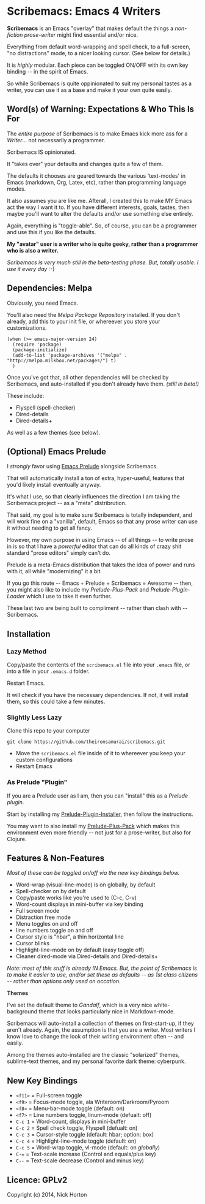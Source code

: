 # Scribemacs: Emacs 4 Writers


**Scribemacs** is an Emacs "overlay" that makes default the things a *non-fiction prose-writer* might find essential and/or nice.

Everything from default word-wrapping and spell check, to a full-screen, "no distractions" mode, to a nicer looking cursor. (See below for details.)

It is *highly* modular. Each piece can be toggled ON/OFF with its own key binding -- in the spirit of Emacs.

So while Scribemacs is quite oppinionated to suit my personal tastes as a writer, you can use it as a base and make it your own quite easily.

## Word(s) of Warning: Expectations & Who This Is For

The *entire purpose* of Scribemacs is to make Emacs kick more ass for a *Writer*... not necessarily a programmer.

Scribemacs IS opinionated.

It "takes over" your defaults and changes quite a few of them.

The defaults it chooses are geared towards the various 'text-modes' in Emacs (markdown, Org, Latex, etc), rather than programming language modes.

It also assumes you are like me. Afterall, I created this to make MY Emacs act the way I want it to. If you have different interests, goals, tastes, then maybe you'll want to alter the defaults and/or use something else entirely.

Again, everything is "toggle-able". So, of course, you can be a programmer and use this if you like the defaults.

**My "avatar" user is a writer who is quite geeky, rather than a programmer who is also a writer.**

*Scribemacs is very much still in the beta-testing phase. But, totally usable. I use it every day* :-)

## Dependencies: Melpa

Obviously, you need Emacs.

You'll also need the *Melpa Package Repository* installed. If you don't already, add this to your init file, or whereever you store your customizations.

~~~~
(when (>= emacs-major-version 24)
  (require 'package)
  (package-initialize)
  (add-to-list 'package-archives '("melpa" . "http://melpa.milkbox.net/packages/") t)
  )
~~~~

Once you've got that, all other dependencies will be checked by Scribemacs, and auto-installed if you don't already have them. *(still in beta!)*

These include:

- Flyspell (spell-checker)
- Dired-details
- Dired-details+

As well as a few themes (see below).

## (Optional) Emacs Prelude

I *strongly* favor using [Emacs Prelude]() alongside Scribemacs.

That will automatically install a ton of extra, hyper-useful, features that you'd likely install eventually anyway.

It's what I use, so that clearly influences the direction I am taking the Scribemacs project -- as a "meta" distribrution.

That said, my goal is to make sure Scribemacs is totally independent, and will work fine on a "vanilla", default, Emacs so that any prose writer can use it without needing to get all fancy.

However, my own purpose in using Emacs -- of all things -- to write prose in is so that I have a *powerful* editor that can do all kinds of crazy shit standard "prose editors" simply can't do.

Prelude is a meta-Emacs distribution that takes the idea of power and runs with it, all while "modernizing" it a bit.

If you go this route -- Emacs + Prelude + Scribemacs = Awesome -- then, you might also like to include my *Prelude-Plus-Pack* and *Prelude-Plugin-Loader* which I use to take it even further.

These last two are being built to compliment -- rather than clash with -- Scribemacs.

## Installation

### Lazy Method

Copy/paste the contents of the ```scribemacs.el``` file into your ```.emacs``` file, or into a file in your ```.emacs.d``` folder.

Restart Emacs.

It will check if you have the necessary dependencies. If not, it will install them, so this could take a few minutes.

### Slightly Less Lazy

Clone this repo to your computer

~~~~
git clone https://github.com/theironsamurai/scribemacs.git
~~~~

- Move the ```scribemacs.el``` file inside of it to whereever you keep your custom configurations
- Restart Emacs

### As Prelude "Plugin"

If you are a Prelude user as I am, then you can "install" this as a *Prelude plugin*.

Start by installing my [Prelude-Plugin-Installer](), then follow the instructions.

You may want to also install my [Prelude-Plus-Pack]() which makes this environment even more friendly -- not just for a prose-writer, but also for Clojure.

## Features & Non-Features

*Most of these can be toggled on/off via the new key bindings below.*

- Word-wrap (visual-line-mode) is on globally, by default
- Spell-checker on by default
- Copy/paste works like you're used to (C-c, C-v)
- Word-count displays in mini-buffer via key binding
- Full screen mode
- Distraction free mode
- Menu toggles on and off
- line numbers toggle on and off
- Cursor style is "hbar", a thin horizontal line
- Cursor blinks
- Highlight-line-mode on by default (easy toggle off)
- Cleaner dired-mode via Dired-details and Dired-details+


*Note: most of this stuff is already IN Emacs. But, the point of Scribemacs is to make it easier to use, and/or set these as defaults -- as 1st class citizens -- rather than options only used on occation.*

**Themes**

I've set the default theme to *Gandalf*, which is a very nice white-background theme that looks particularly nice in Markdown-mode.

Scribemacs will auto-install a collection of themes on first-start-up, if they aren't already. Again, the assumption is that you are a writer. Most writers I know love to change the look of their writing environment often -- and easily.

Among the themes auto-installed are the classic "solarized" themes, sublime-text themes, and my personal favorite dark theme: cyberpunk.

## New Key Bindings

- ```<f11>``` = Full-screen toggle
- ```<f9>```  = Focus-mode toggle, ala Writeroom/Darkroom/Pyroom
- ```<f8>```  = Menu-bar-mode toggle (default: on)
- ```<f7>```  = Line numbers toggle, linum-mode (defualt: off)
- ```C-c 1``` = Word-count, displays in mini-buffer
- ```C-c 2``` = Spell check toggle, Flyspell (defualt: on)
- ```C-c 3``` = Cursor-style toggle (default: hbar; option: box)
- ```C-c 4``` = Highlight-line-mode toggle (default: on)
- ```C-c 5``` = Word-wrap toggle, vl-mode (default: on *globally*)
- ```C-=```   = Text-scale increase (Control and equals/plus key)
- ```C--```   = Text-scale decrease (Control and minus key)

## Licence: GPLv2

Copyright (c) 2014, Nick Horton
